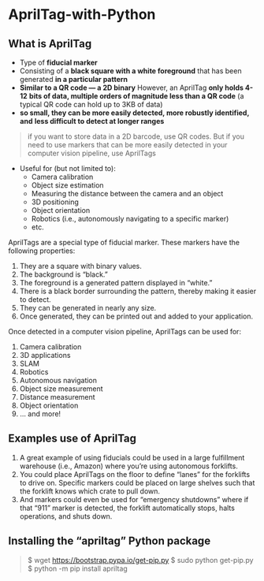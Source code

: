# AprilTag-with-Python

## What is AprilTag
- Type of **fiducial marker**
- Consisting of a **black square with a white foreground** that has been 
generated **in a particular pattern**
- **Similar to a QR code — a 2D binary** However, an AprilTag **only holds 4-12** 
**bits of data, multiple orders of magnitude less than a QR code** (a typical QR 
code can hold up to 3KB of data)
- **so small, they can be more easily detected, more robustly identified, and** 
**less difficult to detect at longer ranges**
> if you want to store data in a 2D barcode, use QR codes. But if you need to 
use markers that can be more easily detected in your computer vision pipeline, 
use AprilTags
- Useful for (but not limited to):
	- Camera calibration
	- Object size estimation
	- Measuring the distance between the camera and an object
	- 3D positioning
	- Object orientation
	- Robotics (i.e., autonomously navigating to a specific marker)
	- etc.
	
AprilTags are a special type of fiducial marker. These markers have the 
following properties:

1. They are a square with binary values.
1. The background is “black.”
1. The foreground is a generated pattern displayed in “white.”
1. There is a black border surrounding the pattern, thereby making it easier to 
detect.
1. They can be generated in nearly any size.
1. Once generated, they can be printed out and added to your application.

Once detected in a computer vision pipeline, AprilTags can be used for:

1. Camera calibration
1. 3D applications
1. SLAM
1. Robotics
1. Autonomous navigation
1. Object size measurement
1. Distance measurement
1. Object orientation
1. ... and more!

## Examples use of AprilTag
1. A great example of using fiducials could be used in a large fulfillment warehouse (i.e., Amazon) where you’re using autonomous forklifts.
1. You could place AprilTags on the floor to define “lanes” for the forklifts to drive on. Specific markers could be placed on large shelves such that the forklift knows which crate to pull down.
1. And markers could even be used for “emergency shutdowns” where if that “911” marker is detected, the forklift automatically stops, halts operations, and shuts down.

## Installing the “apriltag” Python package
> $ wget https://bootstrap.pypa.io/get-pip.py
> $ sudo python get-pip.py
> $ python -m pip install apriltag
